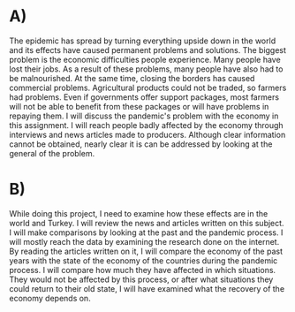 # A)  
The epidemic has spread by turning everything upside down in the world and its effects have caused permanent problems and solutions. The biggest problem is the economic 
difficulties people experience. Many people have lost their jobs. As a result of these problems, many people have also had to be malnourished. At the same time, closing the borders
has caused commercial problems. Agricultural products could not be traded, so farmers had problems. Even if governments offer support packages, most farmers will not be able to 
benefit from these packages or will have problems in repaying them. I will discuss the pandemic's problem with the economy in this assignment. I will reach people badly affected
by the economy through interviews and news articles made to producers. Although clear information cannot be obtained, nearly clear it is can be addressed by looking at the general
of the problem.

# B)
While doing this project, I need to examine how these effects are in the world and Turkey. I will review the news and articles written on this subject. I will make comparisons by looking at the past and the pandemic process. I will mostly reach the data by examining the research done on the internet. By reading the articles written on it, I will compare the economy of the past years with the state of the economy of the countries during the pandemic process. I will compare how much they have affected in which situations. They would not be affected by this process, or after what situations they could return to their old state, I will have examined what the recovery of the economy depends on.
